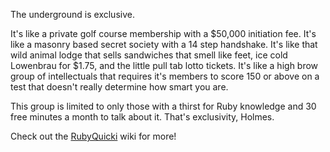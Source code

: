 The underground is exclusive.

It's like a private golf course membership with a $50,000 initiation fee. It's like a masonry based secret society with a 14 step handshake. It's like that wild animal lodge that sells sandwiches that smell like feet, ice cold Lowenbrau for $1.75, and the little pull tab lotto tickets. It's like a high brow group of intellectuals that requires it's members to score 150 or above on a test that doesn't really determine how smart you are.

This group is limited to only those with a thirst for Ruby knowledge and 30 free minutes a month to talk about it. That's exclusivity, Holmes.

Check out the [RubyQuicki](http://rubyquicki.tiddlyspot.com/) wiki for more!